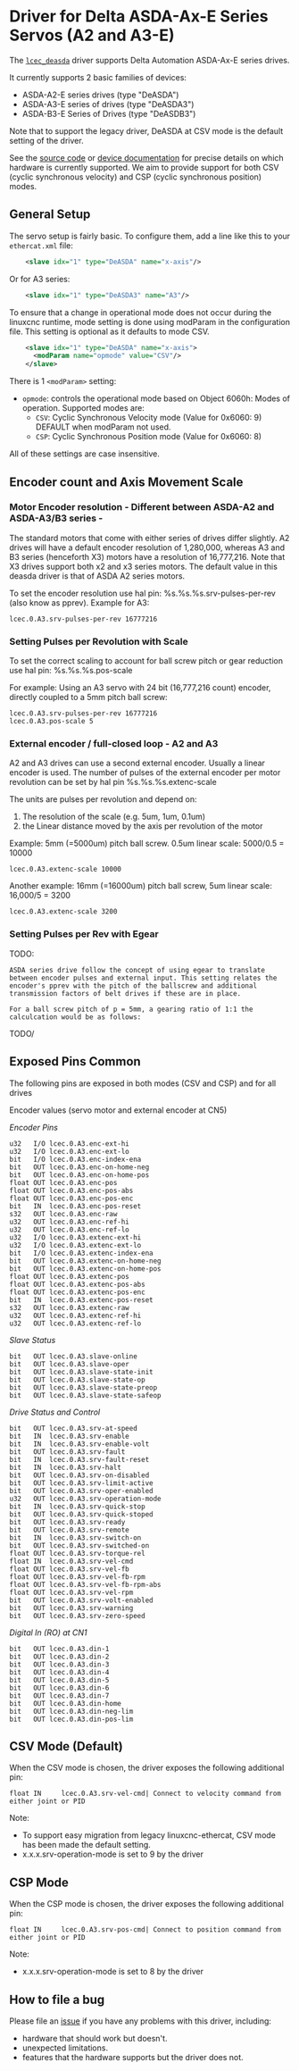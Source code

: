 # Driver for Delta ASDA-Ax-E Series Servos (A2 and A3-E)

The [`lcec_deasda`](../src/devices/lcec_deasda.c) driver supports Delta Automation ASDA-Ax-E series drives. 

It currently supports 2 basic families of devices:

- ASDA-A2-E series drives (type "DeASDA")
- ASDA-A3-E series of drives (type "DeASDA3")
- ASDA-B3-E Series of Drives (type "DeASDB3")

Note that to support the legacy driver, DeASDA at CSV mode is the default setting of the driver.

See the [source code](../src/devices/lcec_deasda.c) or [device
documentation](devices/) for precise details on which hardware is
currently supported. We aim to provide support for both CSV (cyclic synchronous velocity) and CSP (cyclic synchronous position) modes. 

## General Setup 
The servo setup is fairly basic.  To configure them, add a line
like this to your `ethercat.xml` file:

```xml
    <slave idx="1" type="DeASDA" name="x-axis"/>
```

Or for A3 series:

```xml
    <slave idx="1" type="DeASDA3" name="A3"/>
```

To ensure that a change in operational mode does not occur during the linuxcnc runtime, mode setting is done using modParam in the configuration file. This setting is optional as it defaults to mode CSV.

```xml
    <slave idx="1" type="DeASDA" name="x-axis">
      <modParam name="opmode" value="CSV"/>
    </slave>
```

There is 1 `<modParam>` setting:

- `opmode`: controls the operational mode based on Object 6060h: Modes of operation.
  Supported modes are:
  - `CSV`: Cyclic Synchronous Velocity mode (Value for 0x6060: 9) DEFAULT when modParam not used.
  - `CSP`: Cyclic Synchronous Position mode (Value for 0x6060: 8)
    
All of these settings are case insensitive.

## Encoder count and Axis Movement Scale

### Motor Encoder resolution - Different between ASDA-A2 and ASDA-A3/B3 series - 

The standard motors that come with either series of drives differ slightly. A2 drives will have a default encoder resolution of 1,280,000, whereas A3 and B3 series (henceforth X3) motors have a resolution of 16,777,216. Note that X3 drives support both x2 and x3 series motors. The default value in this deasda driver is that of ASDA A2 series motors.

To set the encoder resolution use hal pin: %s.%s.%s.srv-pulses-per-rev (also know as pprev).
Example for A3:
```
lcec.0.A3.srv-pulses-per-rev 16777216
```

### Setting Pulses per Revolution with Scale

To set the correct scaling to account for ball screw pitch or gear reduction use hal pin: %s.%s.%s.pos-scale

For example: Using an A3 servo with 24 bit (16,777,216 count) encoder, directly coupled to a 5mm pitch ball screw:
```
lcec.0.A3.srv-pulses-per-rev 16777216
lcec.0.A3.pos-scale 5
```

### External encoder / full-closed loop - A2 and A3

A2 and A3 drives can use a second external encoder. Usually a linear encoder is used. The number of pulses of the external encoder per motor revolution can be set by hal pin %s.%s.%s.extenc-scale

The units are pulses per revolution and depend on:
1. The resolution of the scale (e.g. 5um, 1um, 0.1um)
2. the Linear distance moved by the axis per revolution of the motor

Example:
5mm (=5000um) pitch ball screw. 0.5um linear scale:
5000/0.5 = 10000
```
lcec.0.A3.extenc-scale 10000
```
Another example:
16mm (=16000um) pitch ball screw, 5um linear scale:
16,000/5 = 3200
```
lcec.0.A3.extenc-scale 3200
```

### Setting Pulses per Rev with Egear 

TODO:
```
ASDA series drive follow the concept of using egear to translate between encoder pulses and external input. This setting relates the encoder's pprev with the pitch of the ballscrew and additional transmission factors of belt drives if these are in place.

For a ball screw pitch of p = 5mm, a gearing ratio of 1:1 the calculcation would be as follows:
```
TODO/


## Exposed Pins Common

The following pins are exposed in both modes (CSV and CSP) and for all drives

Encoder values (servo motor and external encoder at CN5)

_Encoder Pins_
```
u32   I/O lcec.0.A3.enc-ext-hi
u32   I/O lcec.0.A3.enc-ext-lo
bit   I/O lcec.0.A3.enc-index-ena
bit   OUT lcec.0.A3.enc-on-home-neg
bit   OUT lcec.0.A3.enc-on-home-pos
float OUT lcec.0.A3.enc-pos
float OUT lcec.0.A3.enc-pos-abs 
float OUT lcec.0.A3.enc-pos-enc
bit   IN  lcec.0.A3.enc-pos-reset
s32   OUT lcec.0.A3.enc-raw
u32   OUT lcec.0.A3.enc-ref-hi
u32   OUT lcec.0.A3.enc-ref-lo
u32   I/O lcec.0.A3.extenc-ext-hi
u32   I/O lcec.0.A3.extenc-ext-lo
bit   I/O lcec.0.A3.extenc-index-ena
bit   OUT lcec.0.A3.extenc-on-home-neg
bit   OUT lcec.0.A3.extenc-on-home-pos
float OUT lcec.0.A3.extenc-pos
float OUT lcec.0.A3.extenc-pos-abs
float OUT lcec.0.A3.extenc-pos-enc
bit   IN  lcec.0.A3.extenc-pos-reset
s32   OUT lcec.0.A3.extenc-raw
u32   OUT lcec.0.A3.extenc-ref-hi
u32   OUT lcec.0.A3.extenc-ref-lo
```
_Slave Status_
```
bit   OUT lcec.0.A3.slave-online
bit   OUT lcec.0.A3.slave-oper
bit   OUT lcec.0.A3.slave-state-init
bit   OUT lcec.0.A3.slave-state-op
bit   OUT lcec.0.A3.slave-state-preop
bit   OUT lcec.0.A3.slave-state-safeop
```
_Drive Status and Control_
```
bit   OUT lcec.0.A3.srv-at-speed
bit   IN  lcec.0.A3.srv-enable 
bit   IN  lcec.0.A3.srv-enable-volt
bit   OUT lcec.0.A3.srv-fault
bit   IN  lcec.0.A3.srv-fault-reset 
bit   IN  lcec.0.A3.srv-halt
bit   OUT lcec.0.A3.srv-on-disabled
bit   OUT lcec.0.A3.srv-limit-active
bit   OUT lcec.0.A3.srv-oper-enabled
u32   OUT lcec.0.A3.srv-operation-mode
bit   IN  lcec.0.A3.srv-quick-stop
bit   OUT lcec.0.A3.srv-quick-stoped
bit   OUT lcec.0.A3.srv-ready
bit   OUT lcec.0.A3.srv-remote
bit   IN  lcec.0.A3.srv-switch-on
bit   OUT lcec.0.A3.srv-switched-on
float OUT lcec.0.A3.srv-torque-rel
float IN  lcec.0.A3.srv-vel-cmd 
float OUT lcec.0.A3.srv-vel-fb
float OUT lcec.0.A3.srv-vel-fb-rpm
float OUT lcec.0.A3.srv-vel-fb-rpm-abs
float OUT lcec.0.A3.srv-vel-rpm
bit   OUT lcec.0.A3.srv-volt-enabled
bit   OUT lcec.0.A3.srv-warning
bit   OUT lcec.0.A3.srv-zero-speed
```
_Digital In (RO) at CN1_
```
bit   OUT lcec.0.A3.din-1
bit   OUT lcec.0.A3.din-2
bit   OUT lcec.0.A3.din-3
bit   OUT lcec.0.A3.din-4
bit   OUT lcec.0.A3.din-5
bit   OUT lcec.0.A3.din-6
bit   OUT lcec.0.A3.din-7
bit   OUT lcec.0.A3.din-home
bit   OUT lcec.0.A3.din-neg-lim
bit   OUT lcec.0.A3.din-pos-lim
```


## CSV Mode (Default)

When the CSV mode is chosen, the driver exposes the following additional pin:

```
float IN     lcec.0.A3.srv-vel-cmd| Connect to velocity command from either joint or PID
```

Note: 
- To support easy migration from legacy linuxcnc-ethercat, CSV mode has been made the default setting.
- x.x.x.srv-operation-mode is set to 9 by the driver 


## CSP Mode

When the CSP mode is chosen, the driver exposes the following additional pin:

```
float IN     lcec.0.A3.srv-pos-cmd| Connect to position command from either joint or PID
```

Note: 
- x.x.x.srv-operation-mode is set to 8 by the driver 

## How to file a bug

Please file an
[issue](http://github.com/linuxcnc-ethercat/linuxcnc-ethercat/issues)
if you have any problems with this driver, including:

- hardware that should work but doesn't.
- unexpected limitations.
- features that the hardware supports but the driver does not.

